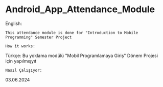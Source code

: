 # Android_App_Attendance_Module
English:

    This attendance module is done for "Introduction to Mobile Programming" Semester Project

    How it works: 

Türkçe:
    Bu yoklama modülü "Mobil Programlamaya Giriş" Dönem Projesi için yapılmışyıt

    Nasıl Çalışıyor:
  
03.06.2024
